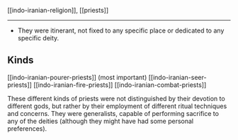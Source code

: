 [[indo-iranian-religion]], [[priests]]

---

- They were itinerant, not fixed to any specific place or dedicated to any specific deity.

## Kinds
[[indo-iranian-pourer-priests]] (most important)
[[indo-iranian-seer-priests]]
[[indo-iranian-fire-priests]]
[[indo-iranian-combat-priests]]

These different kinds of priests were not distinguished by their devotion to different gods, but rather by their employment of different ritual techniques and concerns. They were generalists, capable of performing sacrifice to any of the deities (although they might have had some personal preferences). 
